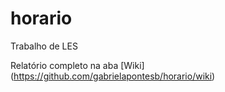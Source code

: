 # horario
Trabalho de LES

Relatório completo na aba [Wiki] (https://github.com/gabrielapontesb/horario/wiki)
